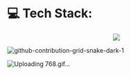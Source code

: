 
<h1>
  💻 Tech Stack:
</h1>
<p align="center">
  <a href="https://skillicons.dev">
    <img src="https://skillicons.dev/icons?i=html,css,js,bootstrap,tailwind" />
  </a>
</p>

![github-contribution-grid-snake-dark-1](https://github.com/user-attachments/assets/ec799a2c-0954-4b63-869e-91135eea545b)

![Uploading 768.gif…]()
